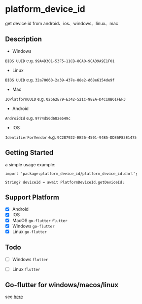 # platform_device_id

get device id from android、ios、windows、linux、mac

## Description

- Windows

`BIOS UUID` e.g. `99A4D301-53F5-11CB-8CA0-9CA39A9E1F01`
- Linux

`BIOS UUID` e.g. `32a70060-2a39-437e-88e2-d68e6154de9f`
- Mac

`IOPlatformUUID` e.g. `02662E79-E342-521C-98EA-D4C18B61FEF3`

- Android

`AndroidId` e.g. `9774d56d682e549c`

- IOS

`IdentifierForVendor` e.g. `9C287922-EE26-4501-94B5-DDE6F83E1475`


## Getting Started

a simple usage example:

```
import 'package:platform_device_id/platform_device_id.dart';

String? deviceId = await PlatformDeviceId.getDeviceId;
```
## Support Platform

- [x] Android
- [x] IOS
- [x] MacOS   `go-flutter` `flutter`
- [x] Windows `go-flutter`
- [x] Linux   `go-flutter`

## Todo

- [ ] Windows `flutter`
- [ ] Linux `flutter`


## Go-flutter for windows/macos/linux

see [here](https://github.com/BestBurning/platform_device_id/tree/master/go)
